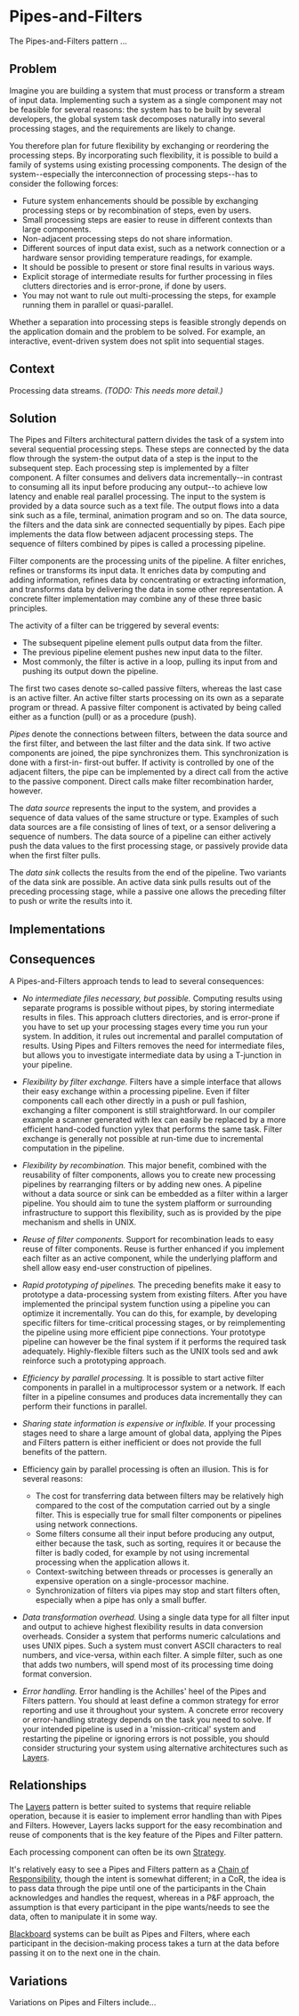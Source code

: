 # Pipes-and-Filters
The Pipes-and-Filters pattern ...

## Problem
Imagine you are building a system that must process or transform a stream of input data. Implementing such a system as a single component may not be feasible for several reasons: the system has to be built by several developers, the global system task decomposes naturally into several processing stages, and the requirements are likely to change.

You therefore plan for future flexibility by exchanging or reordering the processing steps. By incorporating such flexibility, it is possible to build a family of systems using existing processing components. The design of the system--especially the interconnection of processing steps--has to consider the following forces: 

* Future system enhancements should be possible by exchanging processing steps or by recombination of steps, even by users.
* Small processing steps are easier to reuse in different contexts than large components.
* Non-adjacent processing steps do not share information.
* Different sources of input data exist, such as a network connection or a hardware sensor providing temperature readings, for example.
* It should be possible to present or store final results in various ways.
* Explicit storage of intermediate results for further processing in files clutters directories and is error-prone, if done by users.
* You may not want to rule out multi-processing the steps, for example running them in parallel or quasi-parallel.

Whether a separation into processing steps is feasible strongly depends on the application domain and the problem to be solved. For example, an interactive, event-driven system does not split into sequential stages. 

## Context

Processing data streams. *(TODO: This needs more detail.)*

## Solution

The Pipes and Filters architectural pattern divides the task of a system into several sequential processing steps. These steps are connected by the data flow through the system-the output data of a step is the input to the subsequent step. Each processing step is implemented by a filter component. A filter consumes and delivers data incrementally--in contrast to consuming all its input before producing any output--to achieve low latency and enable real parallel processing. The input to the system is provided by a data source such as a text file. The output flows into a data sink such as a file, terminal, animation program and so on. The data source, the filters and the data sink are connected sequentially by pipes. Each pipe implements the data flow between adjacent processing steps. The sequence of filters combined by pipes is called a processing pipeline. 

Filter components are the processing units of the pipeline. A filter enriches, refines or transforms its input data. It enriches data by computing and adding information, refines data by concentrating or extracting information, and transforms data by delivering the data in some other representation. A concrete filter implementation may combine any of these three basic principles.

The activity of a filter can be triggered by several events:

* The subsequent pipeline element pulls output data from the filter.
* The previous pipeline element pushes new input data to the filter.
* Most commonly, the filter is active in a loop, pulling its input from and pushing its output down the pipeline.

The first two cases denote so-called passive filters, whereas the last case is an active filter. An active filter starts processing on its own as a separate program or thread. A passive filter component is activated by being called either as a function (pull) or as a procedure (push). 

*Pipes* denote the connections between filters, between the data source and the first filter, and between the last filter and the data sink. If two active components are joined, the pipe synchronizes them. This synchronization is done with a first-in- first-out buffer. If activity is controlled by one of the adjacent filters, the pipe can be implemented by a direct call from the active to the passive component. Direct calls make filter recombination harder, however. 

The *data source* represents the input to the system, and provides a sequence of data values of the same structure or type. Examples of such data sources are a file consisting of lines of text, or a sensor delivering a sequence of numbers. The data source of a pipeline can either actively push the data values to the first processing stage, or passively provide data when the first filter pulls.

The *data sink* collects the results from the end of the pipeline. Two variants of the data sink are possible. An active data sink pulls results out of the preceding processing stage, while a passive one allows the preceding filter to push or write the results into it. 

## Implementations

## Consequences
A Pipes-and-Filters approach tends to lead to several consequences:

* *No intermediate files necessary, but possible.* Computing results using separate programs is possible without pipes, by storing intermediate results in files. This approach clutters directories, and is error-prone if you have to set up your processing stages every time you run your system. In addition, it rules out incremental and parallel computation of results. Using Pipes and Filters removes the need for intermediate files, but allows you to investigate intermediate data by using a T-junction in your pipeline.

* *Flexibility by filter exchange.* Filters have a simple interface that allows their easy exchange within a processing pipeline. Even if filter components call each other directly in a push or pull fashion, exchanging a filter component is still straightforward. In our compiler example a scanner generated with lex can easily be replaced by a more efficient hand-coded function yylex that performs the same task. Filter exchange is generally not possible at run-time due to incremental computation in the pipeline.

* *Flexibility by recombination.* This major benefit, combined with the reusability of filter components, allows you to create new processing pipelines by rearranging filters or by adding new ones. A pipeline without a data source or sink can be embedded as a filter within a larger pipeline. You should aim to tune the system plafform or surrounding infrastructure to support this flexibility, such as is provided by the pipe mechanism and shells in UNIX.

* *Reuse of filter components.* Support for recombination leads to easy reuse of filter components. Reuse is further enhanced if you implement each filter as an active component, while the underlying plafform and shell allow easy end-user construction of pipelines.

* *Rapid prototyping of pipelines.* The preceding benefits make it easy to prototype a data-processing system from existing filters. After you have implemented the principal system function using a pipeline you can optimize it incrementally. You can do this, for example, by developing specific filters for time-critical processing stages, or by reimplementing the pipeline using more efficient pipe connections. Your prototype pipeline can however be the final system if it performs the required task adequately. Highly-flexible filters such as the UNIX tools sed and awk reinforce such a prototyping approach.

* *Efficiency by parallel processing.* It is possible to start active filter components in parallel in a multiprocessor system or a network. If each filter in a pipeline consumes and produces data incrementally they can perform their functions in parallel.

* *Sharing state information is expensive or inflxible.* If your processing stages need to share a large amount of global data, applying the Pipes and Filters pattern is either inefficient or does not provide the full benefits of the pattern. 

* Efficiency gain by parallel processing is often an illusion. This is for several reasons:

    * The cost for transferring data between filters may be relatively high compared to the cost of the computation carried out by a single filter. This is especially true for small filter components or pipelines using network connections.
    * Some filters consume all their input before producing any output, either because the task, such as sorting, requires it or because the filter is badly coded, for example by not using incremental processing when the application allows it.
    * Context-switching between threads or processes is generally an expensive operation on a single-processor machine.
    * Synchronization of filters via pipes may stop and start filters often, especially when a pipe has only a small buffer.

* *Data transformation overhead.* Using a single data type for all filter input and output to achieve highest flexibility results in data conversion overheads. Consider a system that performs numeric calculations and uses UNIX pipes. Such a system must convert ASCII characters to real numbers, and vice-versa, within each filter. A simple filter, such as one that adds two numbers, will spend most of its processing time doing format conversion.

* *Error handling.* Error handling is the Achilles' heel of the Pipes and Filters pattern. You should at least define a common strategy for error reporting and use it throughout your system. A concrete error recovery or error-handling strategy depends on the task you need to solve. If your intended pipeline is used in a 'mission-critical' system and restarting the pipeline or ignoring errors is not possible, you should consider structuring your system using alternative architectures such as [Layers](../../Structural/Layers/).

## Relationships

The [Layers](../../Structural/Layers/) pattern is better suited to systems that require reliable operation, because it is easier to implement error handling than with Pipes and Filters. However, Layers lacks support for the easy recombination and reuse of components that is the key feature of the Pipes and Filter pattern. 

Each processing component can often be its own [Strategy](../Strategy/).

It's relatively easy to see a Pipes and Filters pattern as a [Chain of Responsibility](../ChainOfResponsibility/), though the intent is somewhat different; in a CoR, the idea is to pass data through the pipe until one of the participants in the Chain acknowledges and handles the request, whereas in a P&F approach, the assumption is that every participant in the pipe wants/needs to see the data, often to manipulate it in some way.

[Blackboard](../Blackboard/) systems can be built as Pipes and Filters, where each participant in the decision-making process takes a turn at the data before passing it on to the next one in the chain.

## Variations
Variations on Pipes and Filters include...

